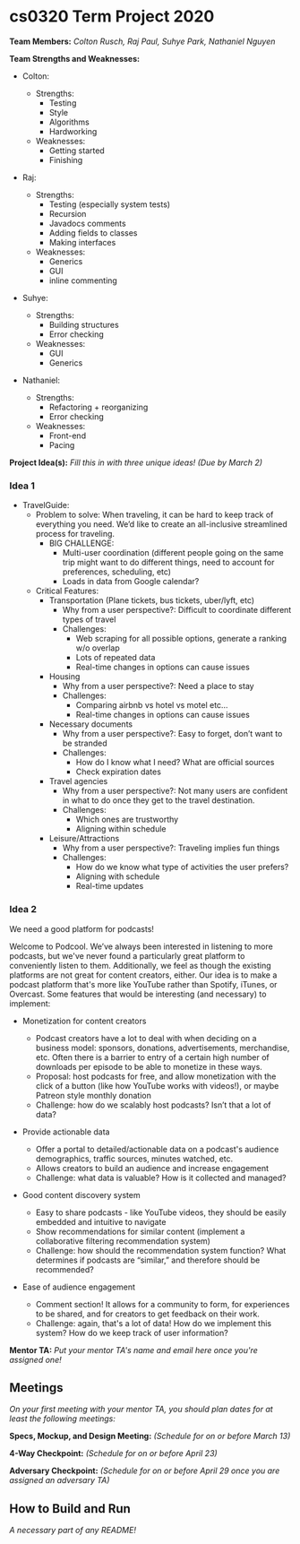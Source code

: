 # cs0320 Term Project 2020

**Team Members:** _Colton Rusch, Raj Paul, Suhye Park, Nathaniel Nguyen_

**Team Strengths and Weaknesses:** 
* Colton:
  * Strengths:
    * Testing
    * Style
    * Algorithms
    * Hardworking
  * Weaknesses:
    * Getting started
    * Finishing
    
* Raj:
  * Strengths:
    * Testing (especially system tests)
    * Recursion
    * Javadocs comments
    * Adding fields to classes
    * Making interfaces
  * Weaknesses:
    * Generics
    * GUI
    * inline commenting
    
* Suhye:
  * Strengths:
    * Building structures
    * Error checking
  * Weaknesses:
    * GUI
    * Generics
    
* Nathaniel:
  * Strengths:
    * Refactoring + reorganizing
    * Error checking
  * Weaknesses:
    * Front-end
    * Pacing
    
**Project Idea(s):** _Fill this in with three unique ideas! (Due by March 2)_
### Idea 1

* TravelGuide:
    * Problem to solve: When traveling, it can be hard to keep track of everything you need. We’d like to create an all-inclusive streamlined process for traveling.
      * BIG CHALLENGE:
         * Multi-user coordination (different people going on the same trip might want to do different things, need to account for preferences, scheduling, etc)
         * Loads in data from Google calendar?
    * Critical Features:
       * Transportation (Plane tickets, bus tickets, uber/lyft, etc)
         * Why from a user perspective?: Difficult to coordinate different types of travel
         * Challenges: 
            * Web scraping for all possible options, generate a ranking w/o overlap
            * Lots of repeated data
            * Real-time changes in options can cause issues
       * Housing
         * Why from a user perspective?: Need a place to stay
         * Challenges:
            * Comparing airbnb vs hotel vs motel etc…
            * Real-time changes in options can cause issues
       * Necessary documents
         * Why from a user perspective?: Easy to forget, don’t want to be stranded
         * Challenges:
            * How do I know what I need? What are official sources
            * Check expiration dates
       * Travel agencies
         * Why from a user perspective?: Not many users are confident in what to do once they get to the travel destination. 
         * Challenges:
            * Which ones are trustworthy
            * Aligning within schedule
       * Leisure/Attractions
         * Why from a user perspective?: Traveling implies fun things 
         * Challenges:
            * How do we know what type of activities the user prefers? 
            * Aligning with schedule
            * Real-time updates
### Idea 2

We need a good platform for podcasts!
 
Welcome to Podcool. We’ve always been interested in listening to more podcasts, but we've never found a particularly great platform to conveniently listen to them. Additionally, we feel as though the existing platforms are not great for content creators, either. Our idea is to make a podcast platform that's more like YouTube rather than Spotify, iTunes, or Overcast. Some features that would be interesting (and necessary) to implement:

* Monetization for content creators
  * Podcast creators have a lot to deal with when deciding on a business model: sponsors, donations, advertisements, merchandise, etc. Often there is a barrier to entry of a certain high number of downloads per episode to be able to monetize in these ways.
  * Proposal: host podcasts for free, and allow monetization with the click of a button (like how YouTube works with videos!), or maybe Patreon style monthly donation
  * Challenge: how do we scalably host podcasts? Isn’t that a lot of data?
  
* Provide actionable data
  * Offer a portal to detailed/actionable data on a podcast's audience demographics, traffic sources, minutes watched, etc.
  * Allows creators to build an audience and increase engagement
  * Challenge: what data is valuable? How is it collected and managed?
 
* Good content discovery system
  * Easy to share podcasts - like YouTube videos, they should be easily embedded and intuitive to navigate
  * Show recommendations for similar content (implement a collaborative filtering recommendation system)
  * Challenge: how should the recommendation system function? What determines if podcasts are “similar,” and therefore should be recommended?
 
* Ease of audience engagement
  * Comment section! It allows for a community to form, for experiences to be shared, and for creators to get feedback on their work.
  * Challenge: again, that's a lot of data! How do we implement this system? How do we keep track of user information?





**Mentor TA:** _Put your mentor TA's name and email here once you're assigned one!_

## Meetings
_On your first meeting with your mentor TA, you should plan dates for at least the following meetings:_

**Specs, Mockup, and Design Meeting:** _(Schedule for on or before March 13)_

**4-Way Checkpoint:** _(Schedule for on or before April 23)_

**Adversary Checkpoint:** _(Schedule for on or before April 29 once you are assigned an adversary TA)_

## How to Build and Run
_A necessary part of any README!_
